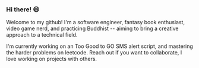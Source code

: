 ### Hi there! 😄
Welcome to my github! I'm a software engineer, fantasy book enthusiast, video game nerd, and practicing Buddhist -- aiming to bring a creative approach to a technical field.

I'm currently working on an Too Good to GO SMS alert script, and mastering the harder problems on leetcode.  Reach out if you want to collaborate, I love working on projects with others.

<!--
**pallas0/pallas0** is a ✨ _special_ ✨ repository because its `README.md` (this file) appears on your GitHub profile.

Here are some ideas to get you started:

- 🔭 I’m currently working on ...
- 🌱 I’m currently learning ...
- 👯 I’m looking to collaborate on ...
- 🤔 I’m looking for help with ...
- 💬 Ask me about ...
- 📫 How to reach me: ...
- 😄 Pronouns: ...
- ⚡ Fun fact: ...
-->
